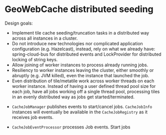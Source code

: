 # GeoWebCache distributed seeding

Design goals:

- Implement tile cache seeding/truncation tasks in a distributed way across all instances in a cluster.
- Do not introduce new technologies nor complicated application configuration (e.g. Hazelcast), instead,
  rely on what we already have: spring-cloud-bus for distributed events and LockProvider for distributed locking of string keys.
- Allow joining of worker instances to process already running jobs.
- Resiliency to worker instances leaving the cluster, either smoothly or abruptly (e.g. JVM killed),
  even the instance that launched the job.
- Even distribution of tile/metatile work across worker threads on each worker instance. Instead of having a user defined
thread pool size for each job, have all jobs working off a single thread pool, processing tiles in an evenly distributed
way as jobs get started/terminated.


* `CacheJobManager` publishes events to start/cancel jobs. `CacheJobInfo` instances will eventually
be available in the `CacheJobRegistry` as it receives job events.

* `CacheJobEventProcessor` processes Job events. Start jobs

